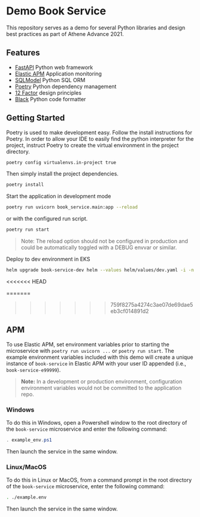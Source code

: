 # Demo Book Service

This repository serves as a demo for several Python libraries and design best practices as part of Athene Advance 2021.

## Features

- [FastAPI](https://fastapi.tiangolo.com/) Python web framework
- [Elastic APM](https://www.elastic.co/guide/en/apm/agent/python/current/index.html) Application monitoring
- [SQLModel](https://sqlmodel.tiangolo.com/) Python SQL ORM
- [Poetry](https://python-poetry.org/) Python dependency management
- [12 Factor](https://12factor.net/) design principles
- [Black](https://github.com/psf/black) Python code formatter

## Getting Started

Poetry is used to make development easy.
Follow the install instructions for Poetry.
In order to allow your IDE to easily find the python interpreter for the project, instruct Poetry to create the virtual environment in the project directory.

```bash
poetry config virtualenvs.in-project true
```

Then simply install the project dependencies.

```bash
poetry install
```

Start the application in development mode

```bash
poetry run uvicorn book_service.main:app --reload
```

or with the configured run script.

```bash
poetry run start
```

> Note: The reload option should not be configured in production and could be automatically toggled with a DEBUG envvar or similar.

Deploy to dev environment in EKS

```bash
helm upgrade book-service-dev helm --values helm/values/dev.yaml -i -n microservice-demo
```
<<<<<<< HEAD

=======
>>>>>>> 759f8275a4274c3ae07de69dae5eb3cf014891d2
## APM

To use Elastic APM, set environment variables prior to starting the microservice with `poetry run uvicorn ...` or `poetry run start`. The example environment variables included with this demo will create a unique instance of `book-service` in Elastic APM with your user ID appended (i.e., `book-service-e99999`).

> **Note:** In a development or production environment, configuration environment variables would not be committed to the application repo.

### Windows

To do this in Windows, open a Powershell window to the root directory of the `book-service` microservice and enter the following command:

```ps1
. example_env.ps1
```

Then launch the service in the same window.

### Linux/MacOS

To do this in Linux or MacOS, from a command prompt in the root directory of the `book-service` microservice, enter the following command:

```bash
. ./example.env
```

Then launch the service in the same window.
